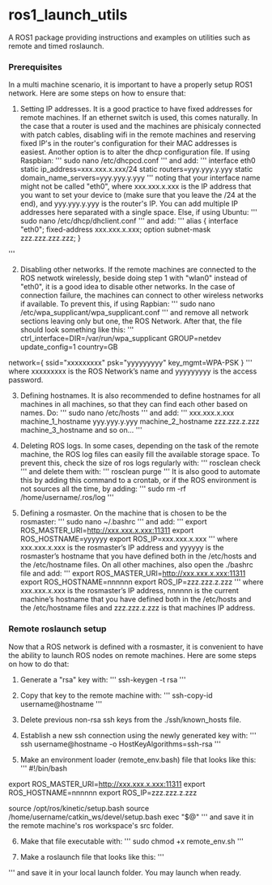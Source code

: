 # ros1_launch_utils

A ROS1 package providing instructions and examples on utilities such as remote and timed roslaunch.

### Prerequisites

In a multi machine scenario, it is important to have a properly setup ROS1 network. Here are some steps on how to ensure that:

1.  Setting IP addresses. It is a good practice to have fixed addresses for remote machines. If an ethernet switch is used, this comes naturally. In the case that a router is used and the machines are phisicaly connected with patch cables, disabling wifi in the remote machines and reserving fixed IP's in the router's configuration for their MAC addresses is easiest. Another option is to alter the dhcp configuration file. If using Raspbian:
'''
sudo nano /etc/dhcpcd.conf
'''
and add:
'''
interface eth0
static ip_address=xxx.xxx.x.xxx/24
static routers=yyy.yyy.y.yyy
static domain_name_servers=yyy.yyy.y.yyy
'''
noting that your interface name might not be called "eth0", where xxx.xxx.x.xxx is the IP address that you want to set your device to (make sure that you leave the /24 at the end), and yyy.yyy.y.yyy is the router's IP. You can add multiple IP addresses here separated with a single space. Else, if using Ubuntu:
'''
sudo nano /etc/dhcp/dhclient.conf 
'''
and add:
'''
alias {
  interface "eth0";
  fixed-address xxx.xxx.x.xxx;
  option subnet-mask zzz.zzz.zzz.zzz;
}

'''

2. Disabling other networks. If the remote machines are connected to the ROS netwotk wirelessly, beside doing step 1 with "wlan0" instead of "eth0", it is a good idea to disable other networks. In the case of connection failure, the machines can connect to other wireless networks if available. To prevent this, if using Rapbian:
'''
sudo nano /etc/wpa_supplicant/wpa_supplicant.conf
''' 
and remove all network sections leaving only but one, the ROS Network. After that, the file should look something like this:
'''
ctrl_interface=DIR=/var/run/wpa_supplicant GROUP=netdev
update_config=1
country=GB

network={
    ssid="xxxxxxxxx"
    psk="yyyyyyyyy"
    key_mgmt=WPA-PSK
}
'''
where xxxxxxxxx is the ROS Network’s name and yyyyyyyyy is the access password.

3. Defining hostnames. It is also recommended to define hostnames for all machines in all machines, so that they can find each other based on names. Do:
'''
sudo nano /etc/hosts
'''
and add:
'''
xxx.xxx.x.xxx    machine_1_hostname
yyy.yyy.y.yyy    machine_2_hostname
zzz.zzz.z.zzz    machine_3_hostname
and so on...
'''

4. Deleting ROS logs. In some cases, depending on the task of the remote machine, the ROS log files can easily fill the available storage space. To prevent this, check the size of ros logs regularly with:
'''
rosclean check
'''
and delete them with:
'''
rosclean purge
'''
It is also good to automate this by adding this command to a crontab, or if the ROS environment is not sources all the time, by adding:
'''
sudo rm -rf /home/username/.ros/log
'''

5. Defining a rosmaster. On the machine that is chosen to be the rosmaster:
'''
sudo nano ~/.bashrc
'''
and add:
'''
export ROS_MASTER_URI=http://xxx.xxx.x.xxx:11311
export ROS_HOSTNAME=yyyyyy
export ROS_IP=xxx.xxx.x.xxx
'''
where xxx.xxx.x.xxx is the rosmaster’s IP address and yyyyyy is the rosmaster’s hostname that you have defined both in the /etc/hosts and the /etc/hostname files. On all other machines, also open the ./bashrc file and add:
'''
export ROS_MASTER_URI=http://xxx.xxx.x.xxx:11311
export ROS_HOSTNAME=nnnnnn
export ROS_IP=zzz.zzz.z.zzz
'''
where xxx.xxx.x.xxx is the rosmaster’s IP address, nnnnnn is the current machine’s hostname that you have defined both in the /etc/hosts and the /etc/hostname files and zzz.zzz.z.zzz is that machines IP address.

### Remote roslaunch setup

Now that a ROS network is defined with a rosmaster, it is convenient to have the ability to launch ROS nodes on remote machines. Here are some steps on how to do that:

1. Generate a "rsa" key with:
'''
ssh-keygen -t rsa
'''

2. Copy that key to the remote machine with:
'''
ssh-copy-id username@hostname
'''

3. Delete previous non-rsa ssh keys from the ./ssh/known_hosts file.

4. Establish a new ssh connection using the newly generated key with:
'''
ssh username@hostname -o HostKeyAlgorithms=ssh-rsa
'''

5. Make an environment loader (remote_env.bash) file that looks like this:
'''
#!/bin/bash

export ROS_MASTER_URI=http://xxx.xxx.x.xxx:11311
export ROS_HOSTNAME=nnnnnn
export ROS_IP=zzz.zzz.z.zzz

source /opt/ros/kinetic/setup.bash
source /home/username/catkin_ws/devel/setup.bash
exec "$@"
'''
and save it in the remote machine's ros workspace's src folder.

6. Make that file executable with:
'''
sudo chmod +x remote_env.sh
'''

7. Make a roslaunch file that looks like this:
'''
<?xml version="1.0"?>
<launch>
  <machine
    name="remote_hostname"
    address="zzz.zzz.z.zzz"
    user="remote_username"
    password="password"
    env-loader="/home/remote_username/catkin_ws/src/remoteenv.sh"
  />
  <!-- Example node launch -->
  <node
    machine="remote_hostname"
    name="node_name"
    pkg="package_name"
    type="file_name"
  />
</launch>
'''
and save it in your local launch folder. You may launch when ready.


